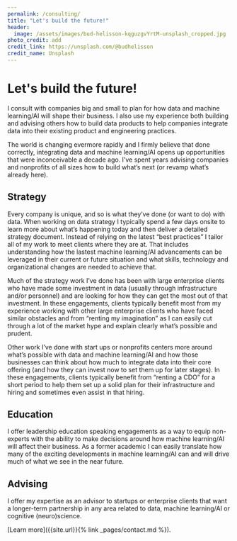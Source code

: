 ```yaml
---
permalink: /consulting/
title: "Let's build the future!"
header:
  image: /assets/images/bud-helisson-kqguzgvYrtM-unsplash_cropped.jpg
photo_credit: add
credit_link: https://unsplash.com/@budhelisson
credit_name: Unsplash
---
```


# Let's build the future!
I consult with companies big and small to plan for how data and machine learning/AI will shape their business. I also use my experience both building and advising others how to build data products to help companies integrate data into their existing product and engineering practices. 

The world is changing evermore rapidly and I firmly believe that done correctly, integrating data and machine learning/AI opens up opportunities that were inconceivable a decade ago. I’ve spent years advising companies and nonprofits of all sizes how to build what’s next (or revamp what’s already here). 

## Strategy 

Every company is unique, and so is what they’ve done (or want to do) with data. When working on data strategy I typically spend a few days onsite to learn more about what’s happening today and then deliver a detailed strategy document. Instead of relying on the latest “best practices” I tailor all of my work to meet clients where they are at. That includes understanding how the lastest machine learning/AI advancements can be leveraged in their current or future situation and what skills, technology and organizational changes are needed to achieve that. 

Much of the strategy work I’ve done has been with large enterprise clients who have made some investment in data (usually through infrastructure and/or personnel) and are looking for how they can get the most out of that investment. In these engagements, clients typically benefit most from my experience working with other large enterprise clients who have faced similar obstacles and from “renting my imagination” as I can easily cut through a lot of the market hype and explain clearly what’s possible and prudent. 

Other work I’ve done with start ups or nonprofits centers more around what’s possible with data and machine learning/AI and how those businesses can think about how much to integrate data into their core offering (and how they can invest now to set them up for later stages). In these engagements, clients typically benefit from “renting a CDO” for a short period to help them set up a solid plan for their infrastructure and hiring and sometimes even assist in that hiring.  

## Education

I offer leadership education speaking engagements as a way to equip non-experts with the ability to make decisions around how machine learning/AI will affect their business. As a former academic I can easily translate how many of the exciting developments in machine learning/AI can and will drive much of what we see in the near future. 

## Advising
 
I offer my expertise as an advisor to startups or enterprise clients that want a longer-term partnership in any area related to data, machine learning/AI or cognitive (neuro)science.

[Learn more]({{site.url}}{% link _pages/contact.md %}).
